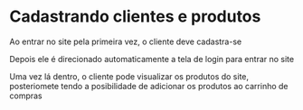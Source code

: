 <h1>Cadastrando clientes e produtos</h1>

<p>Ao entrar no site pela primeira vez, o cliente deve cadastra-se</p>

<p>Depois ele é direcionado automaticamente a tela de login para entrar no site</p>

<p>Uma vez lá dentro, o cliente pode visualizar os produtos do site, posteriomete tendo a posibilidade de adicionar os produtos ao carrinho de compras</p>
